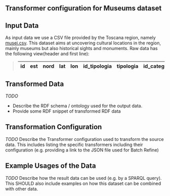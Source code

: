 Transformer configuration for Museums dataset
-------------------------------------

## Input Data
As input data we use a CSV file provided by the Toscana region, namely [musei.csv](http://mappe.regione.toscana.it/db-webgis/musei/example_postgis.jsp?format=csv). This dataset aims at uncovering cultural locations in the region, mainly museums but also historical sights and monuments. Raw data has the following view(header and first line):

> | id   | est     | nord    | lat       | lon       | id_tipologia | tipologia                         | id_categoria | categoria_prevalente      | denominazione                                                                                                          | indirizzo                        | localita                      | comune                     | provincia | numero_sedi |
> |------|---------|---------|-----------|-----------|--------------|-----------------------------------|--------------|---------------------------|------------------------------------------------------------------------------------------------------------------------|----------------------------------|-------------------------------|----------------------------|-----------|-------------|
 
## Transformed Data

*TODO*
* Describe the RDF schema / ontology used for the output data.
* Provide some RDF snippet of transformed RDF data

## Transformation Configuration

*TODO* Describe the Transformer configuration used to transform the source data. This includes listing the specific transformers including their configuration (e.g. providing a link to the JSON file used for Batch Refine)

## Example Usages of the Data

*TODO* Describe how the result data can be used (e.g. by a SPARQL query). This SHOULD also include examples on how this dataset can be combined with other data.
